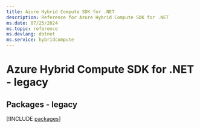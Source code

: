 ```yaml
---
title: Azure Hybrid Compute SDK for .NET
description: Reference for Azure Hybrid Compute SDK for .NET
ms.date: 07/25/2024
ms.topic: reference
ms.devlang: dotnet
ms.service: hybridcompute
---
```

# Azure Hybrid Compute SDK for .NET - legacy
## Packages - legacy
[!INCLUDE [packages](hybrid-compute-index.md)]